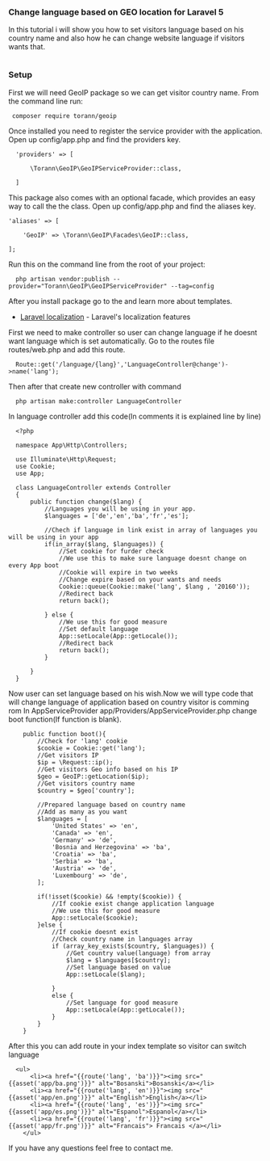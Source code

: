 ### Change language based on GEO location for Laravel 5
In this tutorial i will show you how to set visitors language based on his country name and also how he can change website language if visitors wants that.
```
```
### Setup
First we will need GeoIP package so we can get visitor country name.
From the command line run:
```
 composer require torann/geoip
```
Once installed you need to register the service provider with the application. Open up config/app.php and find the providers key.
```
  'providers' => [

      \Torann\GeoIP\GeoIPServiceProvider::class,

  ]
```
This package also comes with an optional facade, which provides an easy way to call the the class. Open up config/app.php and find the aliases key.
```
'aliases' => [

    'GeoIP' => \Torann\GeoIP\Facades\GeoIP::class,

];
```
Run this on the command line from the root of your project:
```
  php artisan vendor:publish --provider="Torann\GeoIP\GeoIPServiceProvider" --tag=config
```
After you install package go to the and learn more about templates.
* [Laravel localization](https://laravel.com/docs/5.6/localization) - Laravel's localization features
 
First we need to make controller so user can change language if he doesnt want language which is set automatically.
Go to the routes file routes/web.php and add this route.
```  
  Route::get('/language/{lang}','LanguageController@change')->name('lang');
```
Then after that create new controller with command
```  
  php artisan make:controller LanguageController
```
In language controller add this code(In comments it is explained line by line)
```
  <?php

  namespace App\Http\Controllers;

  use Illuminate\Http\Request;
  use Cookie;
  use App;

  class LanguageController extends Controller
  {
      public function change($lang) {
          //Languages you will be using in your app.
          $languages = ['de','en','ba','fr','es'];

          //Chech if language in link exist in array of languages you will be using in your app
          if(in_array($lang, $languages)) {
              //Set cookie for furder check
              //We use this to make sure language doesnt change on every App boot
              //Cookie will expire in two weeks
              //Change expire based on your wants and needs
              Cookie::queue(Cookie::make('lang', $lang , '20160'));
              //Redirect back
              return back();

          } else {
              //We use this for good measure
              //Set default language
              App::setLocale(App::getLocale()); 
              //Redirect back
              return back();
          }

      }
  }
```
Now user can set language based on his wish.Now we will type code that will change language of application based on country visitor is comming rom
In AppServiceProvider app/Providers/AppServiceProvider.php change boot function(If function is blank).
```
    public function boot(){    
        //Check for 'lang' cookie
        $cookie = Cookie::get('lang');
        //Get visitors IP
        $ip = \Request::ip();
        //Get visitors Geo info based on his IP
        $geo = GeoIP::getLocation($ip);
        //Get visitors country name
        $country = $geo['country'];

        //Prepared language based on country name
        //Add as many as you want
        $languages = [
            'United States' => 'en',
            'Canada' => 'en',
            'Germany' => 'de',
            'Bosnia and Herzegovina' => 'ba',
            'Croatia' => 'ba',
            'Serbia' => 'ba',
            'Austria' => 'de',
            'Luxembourg' => 'de',
        ];

        if(!isset($cookie) && !empty($cookie)) {
            //If cookie exist change application language
            //We use this for good measure
            App::setLocale($cookie); 
        }else {
            //If cookie doesnt exist
            //Check country name in languages array
            if (array_key_exists($country, $languages)) {
                //Get country value(language) from array
                $lang = $languages[$country];
                //Set language based on value
                App::setLocale($lang); 

            }
            else {
                //Set language for good measure
                App::setLocale(App::getLocale()); 
            }
        }
    }
```
After this you can add route in your index template so visitor can switch language
```
  <ul>
      <li><a href="{{route('lang', 'ba')}}"><img src="{{asset('app/ba.png')}}" alt="Bosanski">Bosanski</a></li>
      <li><a href="{{route('lang', 'en')}}"><img src="{{asset('app/en.png')}}" alt="English">English</a></li>
      <li><a href="{{route('lang', 'es')}}"><img src="{{asset('app/es.png')}}" alt="Espanol">Espanol</a></li>
      <li><a href="{{route('lang', 'fr')}}"><img src="{{asset('app/fr.png')}}" alt="Francais"> Francais </a></li>
    </ul>
```
If you have any questions feel free to contact me.
